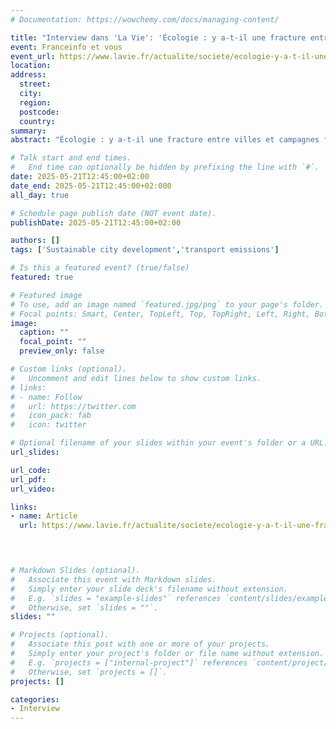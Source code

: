 ```yaml
---
# Documentation: https://wowchemy.com/docs/managing-content/

title: "Interview dans 'La Vie': 'Écologie : y a-t-il une fracture entre villes et campagnes face à la pollution ?'"
event: Franceinfo et vous
event_url: https://www.lavie.fr/actualite/societe/ecologie-y-a-t-il-une-fracture-entre-villes-et-campagnes-face-a-la-pollution-99588.php
location:
address:
  street:
  city:
  region:
  postcode:
  country:
summary:
abstract: "Écologie : y a-t-il une fracture entre villes et campagnes face à la pollution ? Il est plus facile de décarboner son quotidien quand on vit en ville qu’à la campagne, selon plusieurs enquêtes. Cependant, il ne s’agirait pas de stigmatiser les ruraux et de porter les citadins aux nues. "

# Talk start and end times.
#   End time can optionally be hidden by prefixing the line with `#`.
date: 2025-05-21T12:45:00+02:00
date_end: 2025-05-21T12:45:00+02:000
all_day: true

# Schedule page publish date (NOT event date).
publishDate: 2025-05-21T12:45:00+02:00

authors: []
tags: ['Sustainable city development','transport emissions']

# Is this a featured event? (true/false)
featured: true

# Featured image
# To use, add an image named `featured.jpg/png` to your page's folder. 
# Focal points: Smart, Center, TopLeft, Top, TopRight, Left, Right, BottomLeft, Bottom, BottomRight.
image:
  caption: ""
  focal_point: ""
  preview_only: false

# Custom links (optional).
#   Uncomment and edit lines below to show custom links.
# links:
# - name: Follow
#   url: https://twitter.com
#   icon_pack: fab
#   icon: twitter

# Optional filename of your slides within your event's folder or a URL.
url_slides:

url_code:
url_pdf:
url_video: 

links:
- name: Article
  url: https://www.lavie.fr/actualite/societe/ecologie-y-a-t-il-une-fracture-entre-villes-et-campagnes-face-a-la-pollution-99588.php


  

# Markdown Slides (optional).
#   Associate this event with Markdown slides.
#   Simply enter your slide deck's filename without extension.
#   E.g. `slides = "example-slides"` references `content/slides/example-slides.md`.
#   Otherwise, set `slides = ""`.
slides: ""

# Projects (optional).
#   Associate this post with one or more of your projects.
#   Simply enter your project's folder or file name without extension.
#   E.g. `projects = ["internal-project"]` references `content/project/deep-learning/index.md`.
#   Otherwise, set `projects = []`.
projects: []

categories:
- Interview
---
```

